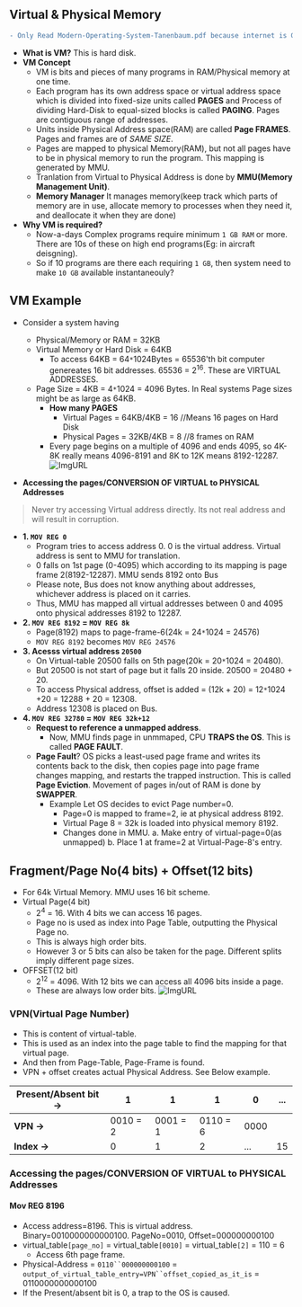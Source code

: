 ## Virtual & Physical Memory
```diff
- Only Read Modern-Operating-System-Tanenbaum.pdf because internet is Garbage**
```
- **What is VM?** This is hard disk.
- **VM Concept** 
  - VM is bits and pieces of many programs in RAM/Physical memory at one time.
  - Each program has its own address space or virtual address space which is divided into fixed-size units called **PAGES** and Process of dividing Hard-Disk to equal-sized blocks is called **PAGING**. Pages are contiguous range of addresses.
  - Units inside Physical Address space(RAM) are called **Page FRAMES**. Pages and frames are of *SAME SIZE*.
  - Pages are mapped to physical Memory(RAM), but not all pages have to be in physical memory to run the program. This mapping is generated by MMU.
  - Tranlation from Virtual to Physical Address is done by **MMU(Memory Management Unit)**.
  - **Memory Manager** It manages memory(keep track which parts of memory are in use, allocate memory to processes when they need it, and deallocate it when they are done)
- **Why VM is required?**
  - Now-a-days Complex programs require minimum `1 GB RAM` or more. There are 10s of these on high end programs(Eg: in aircraft deisgning).
  - So if 10 programs are there each requiring `1 GB`, then system need to make `10 GB` available instantaneouly?

## VM Example
- Consider a system having 
  - Physical/Memory or RAM = 32KB
  - Virtual Memory or Hard Disk = 64KB
    - To access 64KB = 64`*`1024Bytes = 65536'th bit computer genereates 16 bit addresses. 65536 = 2<sup>16</sup>. These are VIRTUAL ADDRESSES.
  - Page Size = 4KB = 4`*`1024 = 4096 Bytes. In Real systems Page sizes might be as large as 64KB.
    - **How many PAGES**
      - Virtual Pages = 64KB/4KB = 16         //Means 16 pages on Hard Disk
      - Physical Pages = 32KB/4KB = 8         //8 frames on RAM
    - Every page begins on a multiple of 4096 and ends 4095, so 4K-8K really means 4096-8191 and 8K to 12K means 8192-12287.      
![ImgURL](https://i.ibb.co/GCFwbL0/virtual-physical.png)

- **Accessing the pages/CONVERSION OF VIRTUAL to PHYSICAL Addresses**
> Never try accessing Virtual address directly. Its not real address and will result in corruption.
- **1. `MOV REG 0`**
  - Program tries to access address 0. 0 is the virtual address. Virtual address is sent to MMU for translation.
  - 0 falls on 1st page (0-4095) which according to its mapping is page frame 2(8192-12287). MMU sends 8192 onto Bus
  - Please note, Bus does not know anything about addresses, whichever address is placed on it carries.
  - Thus, MMU has mapped all virtual addresses between 0 and 4095 onto physical addresses 8192 to 12287.
- **2. `MOV REG 8192` = `MOV REG 8k`**
  - Page(8192) maps to page-frame-6(24k = 24`*`1024 = 24576)
  - `MOV REG 8192` becomes `MOV REG 24576`
- **3. Acesss virtual address `20500`**
  - On Virtual-table 20500 falls on 5th page(20k = 20`*`1024 = 20480). 
  - But 20500 is not start of page but it falls 20 inside. 20500 = 20480 + 20.
  - To access Physical address, offset is added = (12k + 20) = 12`*`1024 +20 = 12288 + 20 = 12308. 
  - Address 12308 is placed on Bus.
- **4. `MOV REG 32780` = `MOV REG 32k+12`**
  - **Request to reference a unmapped address**.
    - Now, MMU finds page in unmmaped, CPU **TRAPS the OS**. This is called **PAGE FAULT**.
  - **Page Fault**? OS picks a least-used page frame and writes its contents back to the disk, then copies page into page frame changes mapping, and restarts the trapped instruction. This is called **Page Eviction**. Movement of pages in/out of RAM is done by **SWAPPER**.
    - Example Let OS decides to evict Page number=0. 
      - Page=0 is mapped to frame=2, ie at physical address 8192.
      - Virtual Page 8 = 32k is loaded into physical memory 8192.
      - Changes done in MMU.  a. Make entry of virtual-page=0(as unmapped)  b. Place 1 at frame=2 at Virtual-Page-8's entry.

## Fragment/Page No(4 bits) + Offset(12 bits) 
- For 64k Virtual Memory. MMU uses 16 bit scheme.
- Virtual Page(4 bit) 
  - 2<sup>4</sup> = 16. With 4 bits we can access 16 pages.
  - Page no is used as index into Page Table, outputting the Physical Page no.
  - This is always high order bits.
  - However 3 or 5 bits can also be taken for the page. Different splits imply different page sizes.
- OFFSET(12 bit)
  - 2<sup>12</sup> = 4096. With 12 bits we can access all 4096 bits inside a page.
  - These are always low order bits.
![ImgURL](https://i.ibb.co/86bzCf4/MMU-opearation.png)   

### VPN(Virtual Page Number)
- This is content of virtual-table.
- This is used as an index into the page table to find the mapping for that virtual page.
- And then from Page-Table, Page-Frame is found.
- VPN + offset creates actual Physical Address. See Below example.

| **Present/Absent bit ->** | 1 | 1 | 1 | 0 | ... |
| --- | --- | --- | --- | --- | --- |
| **VPN ->** | 0010 = 2 | 0001 = 1 | 0110 = 6 | 0000 |  |
| **Index ->** | 0 | 1 | 2 | ... | 15 |

### Accessing the pages/CONVERSION OF VIRTUAL to PHYSICAL Addresses
#### Mov REG 8196
- Access address=8196. This is virtual address. Binary=0010000000000100. PageNo=0010, Offset=000000000100
- virtual_table`[page_no]` = virtual_table`[0010]` = virtual_table`[2]` = 110 = 6
  - Access 6th page frame.
- Physical-Address = `0110``000000000100` = `output_of_virtual_table_entry=VPN``offset_copied_as_it_is` = 0110000000000100
- If the Present/absent bit is 0, a trap to the OS is caused.
